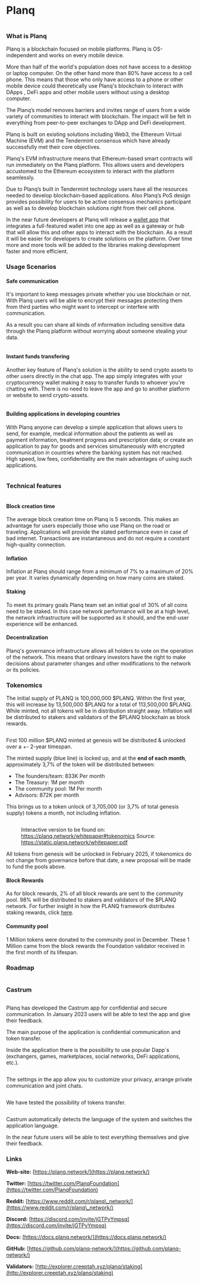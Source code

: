 # Planq

<figure><img src="../.gitbook/assets/image (1) (1) (1) (2).png" alt=""><figcaption></figcaption></figure>

### **What is Planq**

Planq is a blockchain focused on mobile platforms. Planq is OS-independent and works on every mobile device.

More than half of the world's population does not have access to a desktop or laptop computer. On the other hand more than 80% have access to a cell phone. This means that those who only have access to a phone or other mobile device could theoretically use Planq's blockchain to interact with DApps , DeFi apps and other mobile users without using a desktop computer.

The Planq’s model removes barriers and invites range of users from a wide variety of communities to interact with blockchain. The impact will be felt in everything from peer-to-peer exchanges to DApp and DeFi development.

Planq is built on existing solutions including Web3, the Ethereum Virtual Machine (EVM) and the Tendermint consensus which have already successfully met their core objectives.

Planq's EVM infrastructure means that Ethereum-based smart contracts will run immediately on the Planq platform. This allows users and developers accustomed to the Ethereum ecosystem to interact with the platform seamlessly.

Due to Planq’s built in Tendermint technology users have all the resources needed to develop blockchain-based applications. Also Planq’s PoS design provides possibility for users to be active consensus mechanics participant as well as to develop blockchain solutions right from their cell phone.

In the near future developers at Planq will release a [wallet app](https://play.google.com/store/apps/details?id=network.planq.castrum) that integrates a full-featured wallet into one app as well as a gateway or hub that will allow this and other apps to interact with the blockchain. As a result it will be easier for developers to create solutions on the platform. Over time more and more tools will be added to the libraries making development faster and more efficient.

### **Usage Scenarios** <a href="#daq5" id="daq5"></a>

#### **Safe communication** <a href="#euzz" id="euzz"></a>

It's important to keep messages private whether you use blockchain or not. With Planq users will be able to encrypt their messages protecting them from third parties who might want to intercept or interfere with communication.

As a result you can share all kinds of information including sensitive data through the Planq platform without worrying about someone stealing your data.

<figure><img src="https://img3.teletype.in/files/e3/35/e3354714-97be-4bf7-aef1-5784f3f332df.png" alt=""><figcaption></figcaption></figure>

#### **Instant funds transfering** <a href="#gaau" id="gaau"></a>

Another key feature of Planq's solution is the ability to send crypto assets to other users directly in the chat app. The app simply integrates with your cryptocurrency wallet making it easy to transfer funds to whoever you're chatting with. There is no need to leave the app and go to another platform or website to send crypto-assets.

<figure><img src="https://img3.teletype.in/files/21/6d/216d44e2-03f0-4ba3-b5f7-39181d495ea5.png" alt=""><figcaption></figcaption></figure>

#### **Building applications in developing countries** <a href="#9byn" id="9byn"></a>

With Planq anyone can develop a simple application that allows users to send, for example, medical information about the patients as well as payment information, treatment progress and prescription data; or create an application to pay for goods and services simultaneously with encrypted communication in countries where the banking system has not reached. High speed, low fees, confidentiality are the main advantages of using such applications.

<figure><img src="https://img1.teletype.in/files/47/12/47122cb7-8cc2-4421-a803-7afc473cd9c5.png" alt=""><figcaption></figcaption></figure>

### **Technical features** <a href="#zi84" id="zi84"></a>

<figure><img src="https://img1.teletype.in/files/80/83/8083978e-e950-4141-9a8c-7df29d3abd95.png" alt=""><figcaption></figcaption></figure>

#### Block creation time <a href="#dtqx" id="dtqx"></a>

The average block creation time on Planq is 5 seconds. This makes an advantage for users especially those who use Planq on the road or traveling. Applications will provide the stated performance even in case of bad internet. Transactions are instantaneous and do not require a constant high-quality connection.

#### **Inflation** <a href="#lxn4" id="lxn4"></a>

Inflation at Planq should range from a minimum of 7% to a maximum of 20% per year. It varies dynamically depending on how many coins are staked.

#### **Staking** <a href="#5zsw" id="5zsw"></a>

To meet its primary goals Planq team set an initial goal of 30% of all coins need to be staked. In this case network performance will be at a high level, the network infrastructure will be supported as it should, and the end-user experience will be enhanced.

#### **Decentralization** <a href="#0pv7" id="0pv7"></a>

Planq's governance infrastructure allows all holders to vote on the operation of the network. This means that ordinary investors have the right to make decisions about parameter changes and other modifications to the network or its policies.

### Tokenomics <a href="#5u1m" id="5u1m"></a>

The initial supply of PLANQ is 100,000,000 $PLANQ. Within the first year, this will increase by 13,500,000 $PLANQ for a total of 113,500,000 $PLANQ. While minted, not all tokens will be in distribution straight away. Inflation will be distributed to stakers and validators of the $PLANQ blockchain as block rewards.

<figure><img src="https://img2.teletype.in/files/58/19/5819998f-ef6c-4e0e-b28b-24123d6cbb1b.png" alt=""><figcaption></figcaption></figure>

First 100 million $PLANQ minted at genesis will be distributed & unlocked over a +- 2-year timespan.

The minted supply (blue line) is locked up, and at the **end of each month**, approximately 3,7% of the token will be distributed between:

* The founders/team: 833K Per month
* The Treasury: 1M per month
* The community pool: 1M Per month
* Advisors: 872K per month

This brings us to a token unlock of 3,705,000 (or 3,7% of total genesis supply) tokens a month, not including inflation.

<figure><img src="../.gitbook/assets/image (1) (2) (2).png" alt=""><figcaption><p>Interactive version to be found on: <a href="https://planq.network/whitepaper#tokenomics">https://planq.network/whitepaper#tokenomics</a> Source: <a href="https://static.planq.network/whitepaper.pdf">https://static.planq.network/whitepaper.pdf</a></p></figcaption></figure>

All tokens from genesis will be unlocked in February 2025, if tokenomics do not change from governance before that date, a new proposal will be made to fund the pools above.

#### **Block Rewards**

As for block rewards, 2% of all block rewards are sent to the community pool. 98% will be distributed to stakers and validators of the $PLANQ network. For further insight in how the PLANQ framework distributes staking rewards, click [here](https://docs.cosmos.network/main/modules/distribution#the-distribution-scheme).

#### **Community pool**

1 Million tokens were donated to the community pool in December. These 1 Million came from the block rewards the Foundation validator received in the first month of its lifespan.

### **Roadmap** <a href="#3ddt" id="3ddt"></a>

<figure><img src="../.gitbook/assets/image (2) (9).png" alt=""><figcaption></figcaption></figure>

### **Castrum** <a href="#szhn" id="szhn"></a>

<figure><img src="https://img3.teletype.in/files/e4/b2/e4b2e3e2-7d39-4e45-a132-09cfe238949d.png" alt=""><figcaption></figcaption></figure>

Planq has developed the Castrum app for confidential and secure communication. In January 2023 users will be able to test the app and give their feedback.

The main purpose of the application is confidential communication and token transfer.

Inside the application there is the possibility to use popular Dapp\`s (exchangers, games, marketplaces, social networks, DeFi applications, etc.).

<figure><img src="https://img3.teletype.in/files/e4/a0/e4a0d74b-16eb-4aec-94a7-fe835bb28c7d.png" alt=""><figcaption></figcaption></figure>

The settings in the app allow you to customize your privacy, arrange private communication and joint chats.

<figure><img src="https://img4.teletype.in/files/f8/7e/f87efe8d-37dc-4b8c-aac3-844d4f24ed7d.png" alt=""><figcaption></figcaption></figure>

We have tested the possibility of tokens transfer.

<figure><img src="https://img1.teletype.in/files/c0/d3/c0d368a4-7028-416e-98a9-d81d4ba9e86b.png" alt=""><figcaption></figcaption></figure>

Castrum automatically detects the language of the system and switches the application language.

In the near future users will be able to test everything themselves and give their feedback.

### Links <a href="#wk9x" id="wk9x"></a>

**Web-site:** [https://planq.network/](https://planq.network/)

**Twitter:** [https://twitter.com/PlanqFoundation](https://twitter.com/PlanqFoundation)

**Reddit:** [https://www.reddit.com/r/planq\_network/](https://www.reddit.com/r/planq\_network/)

**Discord:** [https://discord.com/invite/jGTPyYmpsq](https://discord.com/invite/jGTPyYmpsq)

**Docs:** [https://docs.planq.network/](https://docs.planq.network/)

**GitHub:** [https://github.com/planq-network/](https://github.com/planq-network/)

**Validators:** [http://explorer.creeptah.xyz/planq/staking](http://explorer.creeptah.xyz/planq/staking)
